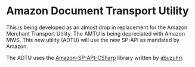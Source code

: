 # Amazon Document Transport Utility

This is being developed as an almost drop in replacement for the Amazon Merchant Transport Utility. The AMTU is being depreciated with Amazon MWS. This new utility (ADTU) will use the new SP-API as mandated by Amazon.

The ADTU uses the [Amazon-SP-API-CSharp](https://github.com/abuzuhri/Amazon-SP-API-CSharp) library written by [abuzuhri](https://github.com/abuzuhri).
